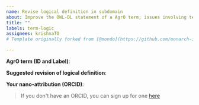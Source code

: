 ```yaml
---
name: Revise logical definition in subdomain
about: Improve the OWL-DL statement of a AgrO term; issues involving terms in multiple ontologies, overclassified/overgeneralized subdomain terms (ie. subdomain= Fertilizer) 
title: ""
labels: term-logic
assignees: krishnaTO
# Template originally forked from [@mondo](https://github.com/monarch-initiative/mondo/tree/master/.github/ISSUE_TEMPLATE)

---
```


**AgrO term (ID and Label)**: 

**Suggested revision of logical definition**: 

**Your nano-attribution (ORCID)**: 
> If you don't have an ORCID, you can sign up for one [here](https://orcid.org/)
